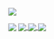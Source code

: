 <img 
  src="https://github-readme-stats.vercel.app/api?username=MohammedAl-rowad&show_icons=true&theme=tokyonight&include_all_commits=true&count_private=true&langs_count=true" 
/>

<img 
      align="center" 
      src="https://github-readme-stats.anuraghazra1.vercel.app/api/pin/?username=MohammedAl-Rowad&repo=vexpest_V2&theme=material-palenight"
/>
<a href="https://mohammedal-rowad.github.io/vexpest_V2/#/dashboard/MohammedAl-rowad">
<img 
      align="center" 
      src="https://github-readme-stats.anuraghazra1.vercel.app/api/pin/?username=MohammedAl-Rowad&repo=pollux&theme=material-palenight"
/>
  <img 
      align="center" 
      src="https://github-readme-stats.anuraghazra1.vercel.app/api/pin/?username=MohammedAl-Rowad&repo=Erela&theme=material-palenight"
/>
</a>
<img 
   align="center" 
   src="https://github-readme-stats.anuraghazra1.vercel.app/api/top-langs/?username=MohammedAl-Rowad&theme=tokyonight&layout=compact" 
/>

